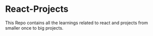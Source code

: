 # React-Projects
This Repo contains all the learnings related to react and projects from smaller once to big projects. 
